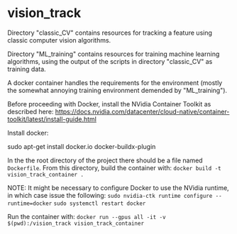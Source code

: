# vision_track

Directory "classic_CV" contains resources for tracking a feature using classic computer vision algorithms.

Directory "ML_training" contains resources for training machine learning algorithms, using the output of the scripts in directory "classic_CV" as training data.


A docker container handles the requirements for the environment (mostly the somewhat annoying training environment demended by "ML_training").

Before proceeding with Docker, install the NVidia Container Toolkit as described here:
https://docs.nvidia.com/datacenter/cloud-native/container-toolkit/latest/install-guide.html


Install docker:

sudo apt-get install docker.io docker-buildx-plugin

In the the root directory of the project there should be a file named `Dockerfile`. From this directory, build the container with:
`docker build -t vision_track_container .`

NOTE: It might be necessary to configure Docker to use the NVidia runtime, in which case issue the following:
`sudo nvidia-ctk runtime configure --runtime=docker`
`sudo systemctl restart docker`


Run the container with:
`docker run --gpus all -it -v $(pwd):/vision_track vision_track_container`